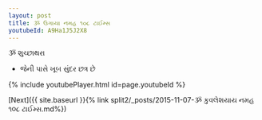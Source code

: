 ```yaml
---
layout: post
title: ૐ ઉગાયા નમહ ૧૦૮ ટાઈમ્સ
youtubeId: A9Ha1J5J2X8
---
```

 
 
 ૐ શુચ્છાથરા   
 
 -  જેની પાસે ખૂબ સુંદર છત્ર છે 
 
  
 
  
 
 
 
 
 
 


{% include youtubePlayer.html id=page.youtubeId %}
 
[Next]({{ site.baseurl }}{% link  split2/_posts/2015-11-07-ૐ કુવલેશયાય નમહ ૧૦૮ ટાઈમ્સ.md%})
 
